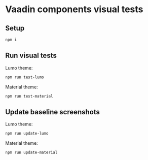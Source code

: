 # Vaadin components visual tests

## Setup

```sh
npm i
```

## Run visual tests

Lumo theme:

```sh
npm run test-lumo
```

Material theme:

```sh
npm run test-material
```

## Update baseline screenshots

Lumo theme:

```sh
npm run update-lumo
```

Material theme:

```sh
npm run update-material
```
